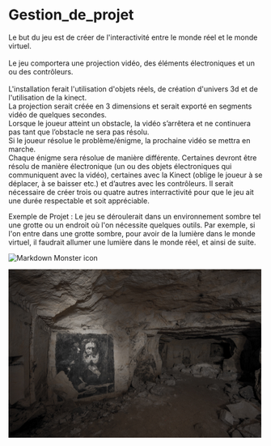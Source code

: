 # Gestion_de_projet


Le but du jeu est de créer de l'interactivité entre le monde réel et le monde virtuel.
<br>
<br>
Le jeu comportera une projection vidéo, des éléments électroniques et un ou des contrôleurs.
<br>
<br>
L'installation ferait l'utilisation d'objets réels, de création d'univers 3d et de l'utilisation de la kinect.
<br>
La projection serait créée en 3 dimensions et serait exporté en segments vidéo de quelques secondes. 
<br>
Lorsque le joueur atteint un obstacle, la vidéo s’arrêtera et ne continuera pas tant que l’obstacle ne sera pas résolu.
<br>
Si le joueur résolue le problème/énigme, la prochaine vidéo se mettra en marche. 
<br>
Chaque énigme sera résolue de manière différente. Certaines devront être résolu de manière électronique (un ou des objets électroniques qui communiquent avec la vidéo), certaines avec la Kinect (oblige le joueur à se déplacer, à se baisser etc.) et d’autres avec les contrôleurs.
Il serait nécessaire de créer trois ou quatre autres interractivité pour que le jeu ait une durée respectable et soit appréciable.

Exemple de Projet : 
Le jeu se déroulerait dans un environnement sombre tel une grotte ou un endroit où l'on nécessite quelques outils.
Par exemple, si l'on entre dans une grotte sombre, pour avoir de la lumière dans le monde virtuel, il faudrait allumer une lumière dans le monde réel, et ainsi de suite.


<img src="fichier.drawio.jpg"
     alt="Markdown Monster icon"
     style="width: 500px;" />

<img src="grotte.jpg"
     alt="Markdown Monster icon"
     style="width: 500px;" />
